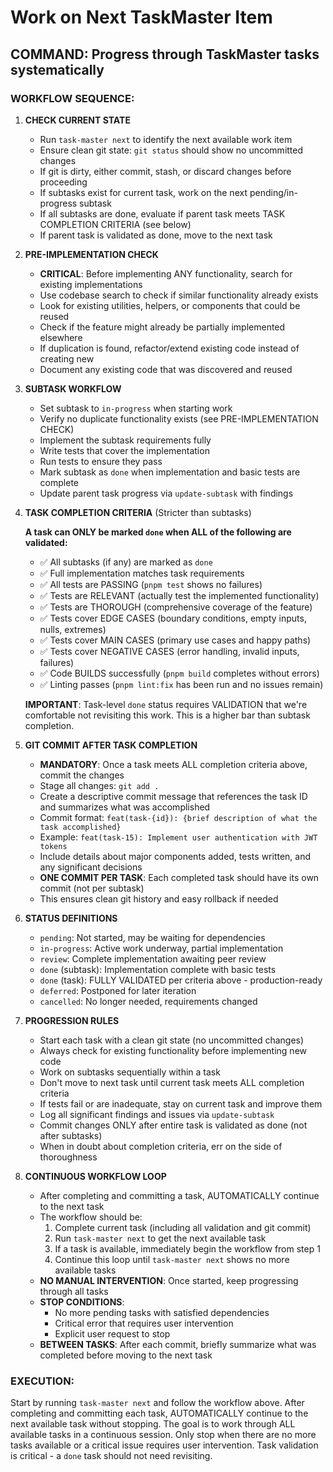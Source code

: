 # Work on Next TaskMaster Item

## COMMAND: Progress through TaskMaster tasks systematically

### WORKFLOW SEQUENCE:

1. **CHECK CURRENT STATE**
   - Run `task-master next` to identify the next available work item
   - Ensure clean git state: `git status` should show no uncommitted changes
   - If git is dirty, either commit, stash, or discard changes before proceeding
   - If subtasks exist for current task, work on the next pending/in-progress subtask
   - If all subtasks are done, evaluate if parent task meets TASK COMPLETION CRITERIA (see below)
   - If parent task is validated as done, move to the next task

2. **PRE-IMPLEMENTATION CHECK**
   - **CRITICAL**: Before implementing ANY functionality, search for existing implementations
   - Use codebase search to check if similar functionality already exists
   - Look for existing utilities, helpers, or components that could be reused
   - Check if the feature might already be partially implemented elsewhere
   - If duplication is found, refactor/extend existing code instead of creating new
   - Document any existing code that was discovered and reused

3. **SUBTASK WORKFLOW**
   - Set subtask to `in-progress` when starting work
   - Verify no duplicate functionality exists (see PRE-IMPLEMENTATION CHECK)
   - Implement the subtask requirements fully
   - Write tests that cover the implementation
   - Run tests to ensure they pass
   - Mark subtask as `done` when implementation and basic tests are complete
   - Update parent task progress via `update-subtask` with findings

4. **TASK COMPLETION CRITERIA** (Stricter than subtasks)

   **A task can ONLY be marked `done` when ALL of the following are validated:**
   - ✅ All subtasks (if any) are marked as `done`
   - ✅ Full implementation matches task requirements
   - ✅ All tests are PASSING (`pnpm test` shows no failures)
   - ✅ Tests are RELEVANT (actually test the implemented functionality)
   - ✅ Tests are THOROUGH (comprehensive coverage of the feature)
   - ✅ Tests cover EDGE CASES (boundary conditions, empty inputs, nulls, extremes)
   - ✅ Tests cover MAIN CASES (primary use cases and happy paths)
   - ✅ Tests cover NEGATIVE CASES (error handling, invalid inputs, failures)
   - ✅ Code BUILDS successfully (`pnpm build` completes without errors)
   - ✅ Linting passes (`pnpm lint:fix` has been run and no issues remain)

   **IMPORTANT**: Task-level `done` status requires VALIDATION that we're comfortable not revisiting this work. This is a higher bar than subtask completion.

5. **GIT COMMIT AFTER TASK COMPLETION**
   - **MANDATORY**: Once a task meets ALL completion criteria above, commit the changes
   - Stage all changes: `git add .`
   - Create a descriptive commit message that references the task ID and summarizes what was accomplished
   - Commit format: `feat(task-{id}): {brief description of what the task accomplished}`
   - Example: `feat(task-15): Implement user authentication with JWT tokens`
   - Include details about major components added, tests written, and any significant decisions
   - **ONE COMMIT PER TASK**: Each completed task should have its own commit (not per subtask)
   - This ensures clean git history and easy rollback if needed

6. **STATUS DEFINITIONS**
   - `pending`: Not started, may be waiting for dependencies
   - `in-progress`: Active work underway, partial implementation
   - `review`: Complete implementation awaiting peer review
   - `done` (subtask): Implementation complete with basic tests
   - `done` (task): FULLY VALIDATED per criteria above - production-ready
   - `deferred`: Postponed for later iteration
   - `cancelled`: No longer needed, requirements changed

7. **PROGRESSION RULES**
   - Start each task with a clean git state (no uncommitted changes)
   - Always check for existing functionality before implementing new code
   - Work on subtasks sequentially within a task
   - Don't move to next task until current task meets ALL completion criteria
   - If tests fail or are inadequate, stay on current task and improve them
   - Log all significant findings and issues via `update-subtask`
   - Commit changes ONLY after entire task is validated as done (not after subtasks)
   - When in doubt about completion criteria, err on the side of thoroughness

8. **CONTINUOUS WORKFLOW LOOP**
   - After completing and committing a task, AUTOMATICALLY continue to the next task
   - The workflow should be:
     1. Complete current task (including all validation and git commit)
     2. Run `task-master next` to get the next available task
     3. If a task is available, immediately begin the workflow from step 1
     4. Continue this loop until `task-master next` shows no more available tasks
   - **NO MANUAL INTERVENTION**: Once started, keep progressing through all tasks
   - **STOP CONDITIONS**:
     - No more pending tasks with satisfied dependencies
     - Critical error that requires user intervention
     - Explicit user request to stop
   - **BETWEEN TASKS**: After each commit, briefly summarize what was completed before moving to the next task

### EXECUTION:
Start by running `task-master next` and follow the workflow above. After completing and committing each task, AUTOMATICALLY continue to the next available task without stopping. The goal is to work through ALL available tasks in a continuous session. Only stop when there are no more tasks available or a critical issue requires user intervention. Task validation is critical - a `done` task should not need revisiting.